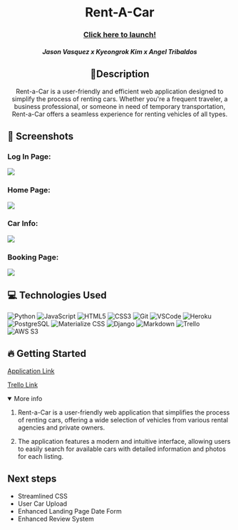 <div id="description" align="center">

  # Rent-A-Car

  ### [Click here to launch!](https://rentacar-49bf66d5f4a6.herokuapp.com/)

  ##### Jason Vasquez x Kyeongrok Kim x Angel Tribaldos


  ## 📝Description 


Rent-a-Car is a user-friendly and efficient web application designed to simplify the process of renting cars. Whether you're a frequent traveler, a business professional, or someone in need of temporary transportation, Rent-a-Car offers a seamless experience for renting vehicles of all types.



  </div>

## 📸 Screenshots 
### Log In Page:
<img src="https://i.imgur.com/yuzUvZx.png">

### Home Page:
<img src="https://i.imgur.com/Zykr0vW.png">

### Car Info:
<img src="https://i.imgur.com/4YHe33r.png">

### Booking Page:
<img src="https://i.imgur.com/ljfT32F.png">

##  💻 Technologies Used 
  ![Python](https://img.shields.io/badge/-Python-05122A?style=flat&logo=python)
  ![JavaScript](https://img.shields.io/badge/-JavaScript-05122A?style=flat&logo=javascript)
  ![HTML5](https://img.shields.io/badge/-HTML5-05122A?style=flat&logo=html5)
  ![CSS3](https://img.shields.io/badge/-CSS-05122A?style=flat&logo=css3)
  ![Git](https://img.shields.io/badge/-Git-05122A?style=flat&logo=git)
  ![VSCode](https://img.shields.io/badge/-VS_Code-05122A?style=flat&logo=visualstudio)
  ![Heroku](https://img.shields.io/badge/-Heroku-05122A?style=flat&logo=heroku)
  ![PostgreSQL](https://img.shields.io/badge/-PostgreSQL-05122A?style=flat&logo=postgresql)
  ![Materialize CSS](https://img.shields.io/badge/-Materialize_CSS-05122A?style=flat&logo=materialdesign)
  ![Django](https://img.shields.io/badge/-Django-05122A?style=flat&logo=django)
  ![Markdown](https://img.shields.io/badge/-Markdown-05122A?style=flat&logo=markdown)
  ![Trello](https://img.shields.io/badge/-Trello-05122A?style=flat&logo=trello)
    ![AWS S3](https://img.shields.io/badge/-AWS_S3-05122A?style=flat&logo=amazons3)




## 🔥 Getting Started 

 [Application Link](https://rentacar-49bf66d5f4a6.herokuapp.com/)
 
 [Trello Link](https://trello.com/b/2h3446KL/team-blue-project)
<details open>
<summary> More info </summary>

1. Rent-a-Car is a user-friendly web application that simplifies the process of renting cars, offering a wide selection of vehicles from various rental agencies and private owners.

2. The application features a modern and intuitive interface, allowing users to easily search for available cars with detailed information and photos for each listing.



</details>

## Next steps 
- Streamlined CSS
- User Car Upload
- Enhanced Landing Page Date Form
- Enhanced Review System
